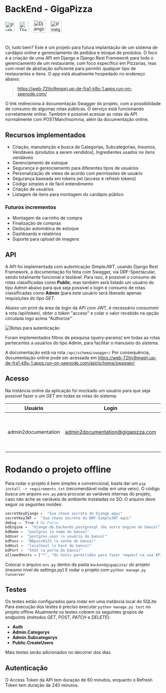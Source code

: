
# BackEnd - GigaPizza

<img align="center" alt="Python" width="30" src="https://cdn.jsdelivr.net/gh/devicons/devicon/icons/python/python-original.svg"><span>&nbsp;&nbsp;&nbsp;</span>
<img align="center" alt="Django" width="30" src="https://cdn.worldvectorlogo.com/logos/django.svg"><span>&nbsp;&nbsp;&nbsp;</span>
<img align="center" alt="Django Rest Framework" height="40" src="https://i.imgur.com/dcVFAeV.png"><span>&nbsp;&nbsp;&nbsp;</span>
<img align="center" alt="PostgreSQL" width="36" src="https://cdn.jsdelivr.net/gh/devicons/devicon@latest/icons/postgresql/postgresql-original.svg"><span>&nbsp;&nbsp;&nbsp;</span>

#
Oi, tudo bem?
Este é um projeto para futura implantação de um sistema de cardápio online e gerenciamento de pedidos e etoque de produtos.
O foco é a criação de uma API em Django e Django Rest Framework para todo o gerenciamento de um restaurante, com foco específico em Pizzarias, mas com nível de abstração suficiente para permitir qualquer tipo de restaurantes e itens.
O app está atualmente hospedado no endereço abaixo:
><https://web-72ljjv9mgqrj.up-de-fra1-k8s-1.apps.run-on-seenode.com/>

O link redireciona à documentação Swagger do projeto, com a possibilidade de consumo de algumas rotas públicas.
O serviço está funcionando corretamente online.
Também é possível acessar as rotas da API normalmente com POSTMan/Insomnia, além da documentação online.

## Recursos implementados
-   Criação, manutenção e busca de Categorias, Subcategorias, Insumos, Vendáveis (produtos a serem vendidos), Ingredientes usados no itens vendáveis
- Gerenciamento de estoque
-   Segurança e gerenciamento para diferentes tipos de usuários
-   Personalização de views de acordo com permissões de usuário
-   Segurança baseada em tokens jwt (access e refresh tokens)
-   Código simples e de fácil entendimento
-   Criação de usuários
-   Listagem de itens para montagem do cardápio público
### Futuros incrementos
- Montagem de carrinho de compra
- Finalização de compras
- Dedução automática de estoque
- Dashboards e relatórios
- Suporte para upload de imagens

## API

A API foi implementada com autenticação SimpleJWT, usando Django Rest Framework, a documentação foi feita com Swagger, via DRF-Spectacular, sendo totalmente funcional e testável. Para isso, é possível o consumo de rotas classificadas como **Public**, mas também será listado um usuário do tipo *Admin* abaixo para que seja possível o login e consumo de rotas classificadas como **Admin** (para este usuário será liberado apenas requisições do tipo *GET*. 

Abaixo um print da área de login da API com JWT, é necessário consummir a rota /api/token/, obter o token "access" e colar o valor recebido na opção circulada logo acima "Authorize"

<img src="https://i.imgur.com/rRDLtf5.png" alt="Rotas para autenticação">


Foram implementados filtros de pesquisa (query-params) em todas as rotas pertecentes a usuários do tipo Admin, para facilitar o manuseio do sistema.

A documentação está na rota `/api/schema/swagger/`
Por consequência, documentação online pode ser acessada em <https://web-72ljjv9mgqrj.up-de-fra1-k8s-1.apps.run-on-seenode.com/api/schema/swagger/>


## Acesso

Na instância online da aplicação foi mockado um usuário para que seja possível fazer o um *GET* em todas as rotas do sistema:

|  Usuário          |Login                            |Senha        |Observação        |
|-------------------|---------------------------------|-------------|------------------|
|admin2documentation|admin2documentation@gigapizza.com|documentation|User apenas com permissões *GET* na categoria **Admin**



# Rodando o projeto offline

Para rodar o projeto é bem simples e convencional, basta dar um `pip install -r requirements.txt` (recomendável rodar em uma venv).
O código busca um arquivo `env.py` para procurar as variáveis internas do projeto, caso não ache as variáveis de ambiente instaladas no SO. O arquivo deve seguir os seguintes moldes:
```python
secretKeyDjango =  "Sua chave secreta do Django aqui"
secretKeyJWT =  "Sua chave secreta do DRF-SimpleJWT aqui"
debug =  True # Ou False
bdEngine =  "django.db.backends.postgresql (Ou outro engine de banco)"
bdName =  "postgres (o nome do banco)"
bdUser =  "postgres.user (o usuário do banco)"
bdPass =  "BDpass#123 (a senha do banco)"
bdHost =  "localhost (o host do banco)"
bdPort =  "5432 (a porta do banco)"
allowedHosts = ["*", "Os hosts permitidos para fazer request na sua API"]
```
Colocar o arquivo `env.py` dentro da pasta `backendgigapizza/` do projeto (mesmo nível de settings.py)
E rodar o projeto com `python manage.py runserver`

## Testes

Os testes estão configurados para rodar em uma instância local do SQLite
Para execução dos testes é preciso executar `python manage.py test` no projeto offline
Atualmente os testes cobrem os seguintes grupos de endpoints (métodos *GET*, *POST*, *PATCH* e *DELETE*):
- **Auth**
- **Admin.Categorys**
- **Admin.Subcategorys**
- **Public.CreateUsers**

Mais testes serão adicionados no decorrer dos dias

## Autenticação

 O Access Token da API tem duração de 60 minutos, enquanto o Refresh Token tem duração de 240 minutos.
